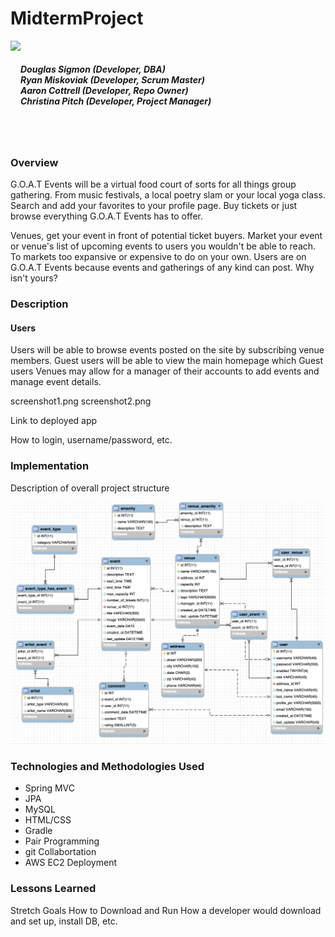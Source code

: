 # MidtermProject
<img align="left" src="http://skilldistillery.com/downloads/sd_logo.jpg" height="175">
<br>

##### Douglas Sigmon (Developer, DBA) <br/> Ryan Miskoviak (Developer, Scrum Master)<br/> Aaron Cottrell (Developer, Repo Owner) <br/> Christina Pitch (Developer, Project Manager)
<br><br>
### Overview
G.O.A.T Events will be a virtual food court of sorts for all things group gathering. From music festivals, a local poetry slam or your local yoga class. Search and add your favorites to your profile page. Buy tickets or just browse everything G.O.A.T Events has to offer.

 Venues, get your event in front of potential ticket buyers. Market your event or venue's list of upcoming events to users you wouldn't be able to reach. To markets too expansive or expensive to do on your own. Users are on G.O.A.T Events because events and gatherings of any kind can post. Why isn't yours?

### Description

#### Users
Users will be able to browse events posted on the site by subscribing venue members. Guest users will be able to view the main homepage which  Guest users Venues may allow for a manager of their accounts to add events and manage event details.

screenshot1.png screenshot2.png

Link to deployed app

How to login, username/password, etc.

### Implementation
Description of overall project structure

<img src="/DB/ERD.png">

### Technologies and Methodologies Used
* Spring MVC
* JPA
* MySQL
* HTML/CSS
* Gradle
* Pair Programming
* git Collabortation
* AWS EC2 Deployment

### Lessons Learned
Stretch Goals
How to Download and Run
How a developer would download and set up, install DB, etc.
